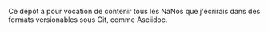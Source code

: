 Ce dépôt à pour vocation de contenir tous les NaNos que j'écrirais dans des formats versionables sous Git, comme Asciidoc.
